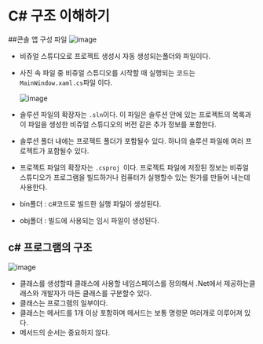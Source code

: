 # C# 구조 이해하기

##콘솔 앱 구성 파일
![image](https://github.com/user-attachments/assets/391028f8-cd9a-4435-b71c-4259806a0967)
- 비쥬얼 스튜디오로 프로젝트 생성시 자동 생성되는폴더와 파일이다.
- 사진 속 파일 중 비쥬얼 스튜디오를 시작할 때 실행되는 코드는 ```MainWindow.xaml.cs```파일 이다.

  ![image](https://github.com/user-attachments/assets/84492446-f2a4-4e84-854c-12f47bedcf1a)
- 솔루션 파일의 확장자는 ```.sln```이다. 이 파일은 솔루션 안에 있는 프로젝트의 목록과 이 파일을 생성한 비쥬얼 스튜디오의 버전 같은 추가 정보를 포함한다.
- 솔루션 폴더 내에는 프로젝트 폴더가 포함될수 있다. 하나의 솔루션 파일에 여러 프로젝트가 포함될수 있다.

- 프로젝트 파일의 확장자는 ```.csproj ```이다. 프로젝트 파일에 저장된 정보는 비쥬얼 스튜디오가 프로그램을 빌드하거나 컴퓨터가 실행할수 있는 뭔가를 만들어 내는데 사용한다.
- bin폴더 : c#코드로 빌드한 실행 파일이 생성된다.
- obj폴더 : 빌드에 사용되는 임시 파일이 생성된다.

## c# 프로그램의 구조
![image](https://github.com/user-attachments/assets/afe1f7a4-92f5-4311-9cce-d5cb73fb5062)

- 클래스를 생성할때 클래스에 사용할 네임스페이스를 정의해서 .Net에서 제공하는클래스와 개발자가 마든 클래스를 구분할수 있다.
- 클래스는 프로그램의 일부이다.
- 클래스는 메서드를 1개 이상 포함하며 메서드는 보통 명령문 여러개로 이루어져 있다.
- 메서드의 순서는 중요하지 않다.
